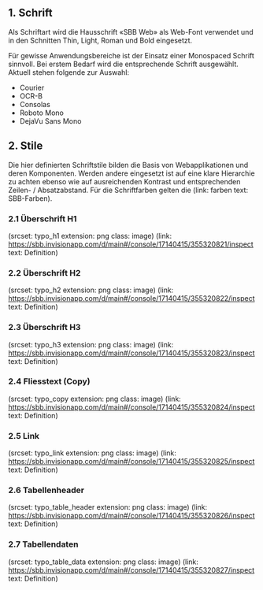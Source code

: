 ## 1. Schrift
Als Schriftart wird die Hausschrift «SBB Web» als Web-Font verwendet und in den Schnitten Thin, Light, Roman und Bold eingesetzt.

Für gewisse Anwendungsbereiche ist der Einsatz einer Monospaced Schrift sinnvoll.
Bei erstem Bedarf wird die entsprechende Schrift ausgewählt. Aktuell stehen folgende zur Auswahl: 
* Courier
* OCR-B
* Consolas
* Roboto Mono
* DejaVu Sans Mono

## 2. Stile
Die hier definierten Schriftstile bilden die Basis von Webapplikationen und deren Komponenten. Werden andere eingesetzt ist auf eine klare Hierarchie zu achten ebenso wie auf ausreichenden Kontrast und entsprechenden Zeilen- / Absatzabstand. Für die Schriftfarben gelten die (link: farben text: SBB-Farben).

### 2.1 Überschrift H1
(srcset: typo_h1 extension: png class: image)
(link: https://sbb.invisionapp.com/d/main#/console/17140415/355320821/inspect text: Definition)

### 2.2 Überschrift H2
(srcset: typo_h2 extension: png class: image)
(link: https://sbb.invisionapp.com/d/main#/console/17140415/355320822/inspect text: Definition)

### 2.3 Überschrift H3
(srcset: typo_h3 extension: png class: image)
(link: https://sbb.invisionapp.com/d/main#/console/17140415/355320823/inspect text: Definition)

### 2.4 Fliesstext (Copy)
(srcset: typo_copy extension: png class: image)
(link: https://sbb.invisionapp.com/d/main#/console/17140415/355320824/inspect text: Definition)

### 2.5 Link
(srcset: typo_link extension: png class: image)
(link: https://sbb.invisionapp.com/d/main#/console/17140415/355320825/inspect text: Definition)

### 2.6 Tabellenheader
(srcset: typo_table_header extension: png class: image)
(link: https://sbb.invisionapp.com/d/main#/console/17140415/355320826/inspect text: Definition)

### 2.7 Tabellendaten
(srcset: typo_table_data extension: png class: image)
(link: https://sbb.invisionapp.com/d/main#/console/17140415/355320827/inspect text: Definition)